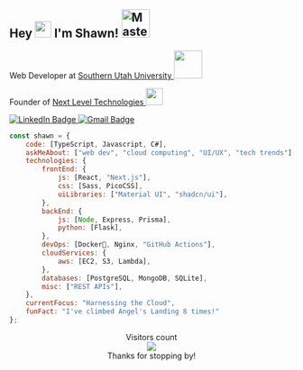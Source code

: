 <h2>Hey <img src="https://github.com/sciencepal/sciencepal/blob/master/assets/Hi.gif" width="29px"> I'm Shawn! <img src="https://media.tenor.com/ilCBXZZ3CCMAAAAi/halo-master-chief.gif" width="50" alt="Master Chief performing Orange Justice"></h2>
<p>Web Developer at <a href="https://suu.edu/">Southern Utah University
</a><img src="https://i.giphy.com/media/v1.Y2lkPTc5MGI3NjExNG43eDRvbWJoem94ZXczYnd0OWtzbG0xd3NoMzRrNnh1bjVtejQ1bCZlcD12MV9pbnRlcm5hbF9naWZfYnlfaWQmY3Q9cw/bV3EE0vBfb6ghxEVfD/giphy.gif" width="50"> </p>
<p>Founder of <a href="https://nextlevelweb.tech/">Next Level Technologies
</a><img src="https://media.giphy.com/media/WUlplcMpOCEmTGBtBW/giphy.gif" width="30"> </p>
<div id="badges">
  <a href="https://www.linkedin.com/in/shawn-werber">
    <img src="https://img.shields.io/badge/LinkedIn-blue?style=for-the-badge&logo=linkedin&logoColor=white" alt="LinkedIn Badge"/>
  </a>
  <a href="mailto:shawnthewerber@gmail.com">
    <img src="https://img.shields.io/badge/Gmail-D14836?style=for-the-badge&logo=gmail&logoColor=white" alt="Gmail Badge"/>
  </a>
</div>

<!-- <a href="https://profile.codersrank.io/user/thewerbinator">![](https://cr-ss-service.azurewebsites.net/api/ScreenShot?widget=summary&username=thewerbinator)</a> -->

```javascript
const shawn = {
    code: [TypeScript, Javascript, C#],
    askMeAbout: ["web dev", "cloud computing", "UI/UX", "tech trends"],
    technologies: {
        frontEnd: {
            js: [React, "Next.js"],
            css: [Sass, PicoCSS],
            uiLibraries: ["Material UI", "shadcn/ui"],
        },
        backEnd: {
            js: [Node, Express, Prisma],
            python: [Flask],
        },
        devOps: [Docker🐳, Nginx, "GitHub Actions"],
        cloudServices: {
            aws: [EC2, S3, Lambda],
        },
        databases: [PostgreSQL, MongoDB, SQLite],
        misc: ["REST APIs"],
    },
    currentFocus: "Harnessing the Cloud",
    funFact: "I've climbed Angel's Landing 8 times!"
};
```

<p align="center"> 
  Visitors count<br>
  <img src="https://profile-counter.glitch.me/thewerbinator/count.svg" />
  <br/>
  Thanks for stopping by!
</p>
